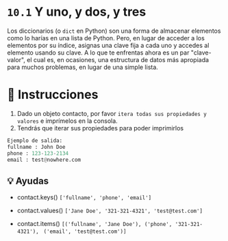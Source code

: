 # `10.1` Y uno, y dos, y tres

Los diccionarios (o `dict` en Python) son una forma de almacenar elementos como
lo harías en una lista de Python. Pero, en lugar de acceder a los elementos por su índice,
asignas una clave fija a cada uno y accedes al elemento usando su clave. A lo que te enfrentas ahora 
es un par "clave-valor", el cual es, en ocasiones, una estructura de datos más apropiada 
para muchos problemas, en lugar de una simple lista.


# 📝 Instrucciones
1. Dado un objeto contacto, por favor `itera todas sus propiedades y valores` e imprímelos en la consola.
2. Tendrás que iterar sus propiedades para poder imprimirlos

```py
Ejemplo de salida:
fullname : John Doe
phone : 123-123-2134
email : test@nowhere.com
```

## 💡 Ayudas
- contact.keys()  `['fullname', 'phone', 'email']`

- contact.values()  `['Jane Doe', '321-321-4321', 'test@test.com']`

- contact.items()  `[('fullname', 'Jane Doe'), ('phone', '321-321-4321'), `
                    `('email', 'test@test.com')]`
